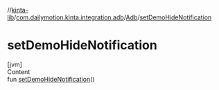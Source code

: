 //[kinta-lib](../../../index.md)/[com.dailymotion.kinta.integration.adb](../index.md)/[Adb](index.md)/[setDemoHideNotification](set-demo-hide-notification.md)



# setDemoHideNotification  
[jvm]  
Content  
fun [setDemoHideNotification](set-demo-hide-notification.md)()  



